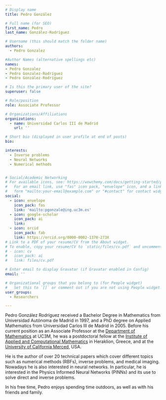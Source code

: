```yaml
---
# Display name
title: Pedro González

# Full name (for SEO)
first_name: Pedro
last_name: González-Rodríguez

# Username (this should match the folder name)
authors:
  - Pedro Gonzalez

#Author Names (alternative spellings etc)
names:
- Pedro Gonzalez
- Pedro Gonzalez-Rodríguez 
- Pedro González-Rodríguez

# Is this the primary user of the site?
superuser: false

# Role/position
role: Associate Professor

# Organizations/Affiliations
organizations:
  - name: Universidad Carlos III de Madrid
    url: ''

# Short bio (displayed in user profile at end of posts)
bio: 

interests:
  - Inverse problems
  - Neural Networks
  - Numerical methods


# Social/Academic Networking
# For available icons, see: https://wowchemy.com/docs/getting-started/page-builder/#icons
#   For an email link, use "fas" icon pack, "envelope" icon, and a link in the
#   form "mailto:your-email@example.com" or "#contact" for contact widget.
social:
  - icon: envelope
    icon_pack: fas
    link: 'mailto:pgonzale@ing.uc3m.es'
  - icon: google-scholar
    icon_pack: ai
    link: 
  - icon: orcid
    icon_pack: fab
    link: https://orcid.org/0000-0002-1378-273X
# Link to a PDF of your resume/CV from the About widget.
# To enable, copy your resume/CV to `static/files/cv.pdf` and uncomment the lines below.
# - icon: cv
#   icon_pack: ai
#   link: files/cv.pdf

# Enter email to display Gravatar (if Gravatar enabled in Config)
email: ''

# Organizational groups that you belong to (for People widget)
#   Set this to `[]` or comment out if you are not using People widget.
user_groups:
  - Researchers

---
```


Pedro González Rodríguez received a Bachelor Degree in Mathematics from Universidad Autónoma de Madrid in 1997, and a PhD degree on Applied Mathematics from Universidad Carlos III de Madrid in 2005. Before his current position as an Associate Professor at the [Department of Mathematics](https://www.uc3m.es/departamento-matematicas/inicio) at UC3M, he was a postdoctoral fellow at the [Institute of Applied and Computational Mathematics](https://www.iacm.forth.gr/) in Heraklion, Greece, and at the [University of California Merced](https://appliedmath.ucmerced.edu/), USA.

He is the author of over 20 technical papers which cover different topics such as numerical methods (RBFs), inverse problems, and medical imaging. Nowadays he is also interested in neural networks. In particular, he is interested in the Physics Informed Neural Networks (PINNs) and its use to solve direct and inverse problems.

In his free time, Pedro enjoys spending time outdoors, as well as with his friends and family.